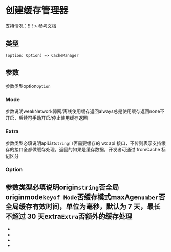 # 创建缓存管理器
支持情况：!!!!
[> 参考文档
](https://developers.weixin.qq.com/miniprogram/dev/api/storage/cachemanager/wx.createCacheManager.html)
## 类型[​](createCacheManager.html#类型)
```tsx
(option: Option) => CacheManager
```

## 参数[​](createCacheManager.html#参数)
参数类型option`Option`
### Mode[​](createCacheManager.html#mode)
参数说明weakNetwork弱网/离线使用缓存返回always总是使用缓存返回none不开启，后续可手动开启/停止使用缓存返回
### Extra[​](createCacheManager.html#extra)
参数类型必填说明apiList`string[]`否需要缓存的 wx api 接口，不传则表示支持缓存的接口全都做缓存处理。返回的如果是缓存数据，开发者可通过 fromCache 标记区分
### Option[​](createCacheManager.html#option)
参数类型必填说明origin`string`否全局 originmode`keyof Mode`否缓存模式maxAge`number`否全局缓存有效时间，单位为毫秒，默认为 7 天，最长不超过 30 天extra`Extra`否额外的缓存处理
- 
- 

- 
- 
-
